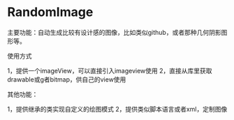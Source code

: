 RandomImage
=======

主要功能：自动生成比较有设计感的图像，比如类似github，或者那种几何阴影图形等。

使用方式

1，提供一个imageView，可以直接引入imageview使用
2，直接从库里获取drawable或g者bitmap，供自己的view使用


其他功能：

1，提供继承的类实现自定义的绘图模式
2，提供类似脚本语言或者xml，定制图像